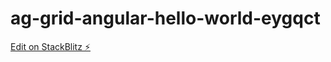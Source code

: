 # ag-grid-angular-hello-world-eygqct

[Edit on StackBlitz ⚡️](https://stackblitz.com/edit/ag-grid-angular-hello-world-eygqct)